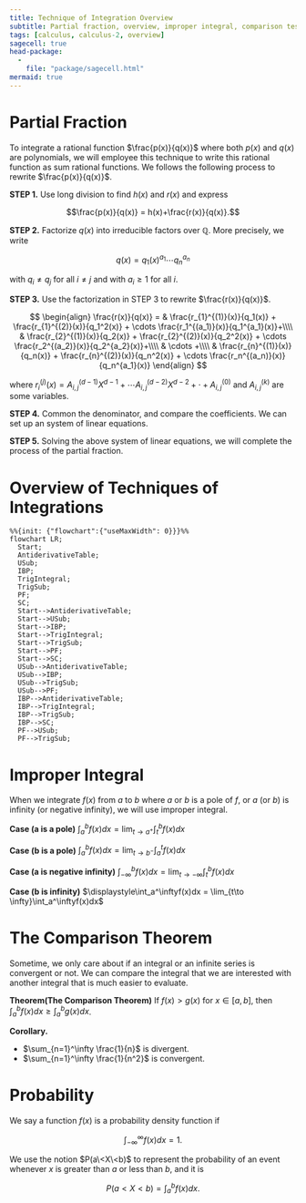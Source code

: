 ```yaml
---
title: Technique of Integration Overview
subtitle: Partial fraction, overview, improper integral, comparison test, and Probability 
tags: [calculus, calculus-2, overview]
sagecell: true
head-package:
  -
    file: "package/sagecell.html"
mermaid: true
---
```


# Partial Fraction

To integrate a rational function $\frac{p(x)}{q(x)}$ where both $p(x)$ and $q(x)$ are polynomials, we will employee this technique to write this rational function as sum rational functions. We follows the following process to rewrite $\frac{p(x)}{q(x)}$.

**STEP 1.** Use long division to find $h(x)$ and $r(x)$ and express

$$\frac{p(x)}{q(x)} = h(x)+\frac{r(x)}{q(x)}.$$

**STEP 2.** Factorize $q(x)$ into irreducible factors over $\mathbb{Q}$. More precisely, we write

$$q(x)=q_1(x)^{a_1}\cdots q_n^{a_n}$$

with $q_i\neq q_j$ for all $i\neq j$ and with $a_i\geq 1$ for all $i$.

**STEP 3.** Use the factorization in STEP 3 to rewrite $\frac{r(x)}{q(x)}$. 

$$
\begin{align}
\frac{r(x)}{q(x)}  = & \frac{r_{1}^{(1)}(x)}{q_1(x)} + \frac{r_{1}^{(2)}(x)}{q_1^2(x)} + \cdots \frac{r_1^{(a_1)}(x)}{q_1^{a_1}(x)}+\\\\
&  \frac{r_{2}^{(1)}(x)}{q_2(x)} + \frac{r_{2}^{(2)}(x)}{q_2^2(x)} + \cdots \frac{r_2^{(a_2)}(x)}{q_2^{a_2}(x)}+\\\\
& \cdots +\\\\
& \frac{r_{n}^{(1)}(x)}{q_n(x)} + \frac{r_{n}^{(2)}(x)}{q_n^2(x)} + \cdots \frac{r_n^{(a_n)}(x)}{q_n^{a_1}(x)}
\end{align}
$$

where $r_i^{(j)}(x) = A_{i,j}^{(d-1)}X^{d-1}+\cdots A_{i,j}^{(d-2)}X^{d-2}+\cdot +A_{i,j}^{(0)}$ and $A_{i,j}^{(k)}$ are some variables.

**STEP 4.** Common the denominator, and compare the coefficients. We can set up an system of linear equations.

**STEP 5.** Solving the above system of linear equations, we will complete the process of the partial fraction.

# Overview of Techniques of Integrations
```mermaid
%%{init: {"flowchart":{"useMaxWidth": 0}}}%%
flowchart LR;
  Start;
  AntiderivativeTable;
  USub;
  IBP;
  TrigIntegral;
  TrigSub;
  PF;
  SC;
  Start-->AntiderivativeTable;
  Start-->USub;
  Start-->IBP;
  Start-->TrigIntegral;
  Start-->TrigSub;
  Start-->PF;
  Start-->SC;
  USub-->AntiderivativeTable;
  USub-->IBP;
  USub-->TrigSub;
  USub-->PF;
  IBP-->AntiderivativeTable;
  IBP-->TrigIntegral;
  IBP-->TrigSub;
  IBP-->SC;
  PF-->USub;
  PF-->TrigSub;
```

# Improper Integral

When we integrate $f(x)$ from $a$ to $b$ where $a$ or $b$ is a pole of $f$, or $a$ (or $b$) is infinity (or negative infinity), we will use improper integral. 

**Case (a is a pole)** $\displaystyle\int_a^bf(x)dx = \lim_{t\to a^+}\int_t^bf(x)dx$

**Case (b is a pole)** $\displaystyle\int_a^bf(x)dx = \lim_{t\to b^-}\int_a^{t}f(x)dx$

**Case (a is negative infinity)** $\displaystyle\int_{-\infty}^bf(x)dx = \lim_{t\to -\infty}\int_t^bf(x)dx$

**Case (b is infinity)** $\displaystyle\int_a^\inftyf(x)dx = \lim_{t\to \infty}\int_a^\inftyf(x)dx$

# The Comparison Theorem

Sometime, we only care about if an integral or an infinite series is convergent or not. We can compare the integral that we are interested with another integral that is much easier to evaluate.

**Theorem(The Comparison Theorem)** 
If $f(x)>g(x)$ for $x\in[a,b]$, then $\int_a^bf(x)dx\geq \int_a^b g(x)dx$.

**Corollary.**
- $\sum_{n=1}^\infty \frac{1}{n}$ is divergent.
- $\sum_{n=1}^\infty \frac{1}{n^2}$ is convergent.


# Probability

We say a function $f(x)$ is a probability density function if 

$$\int_{-\infty}^\infty f(x)dx=1.$$

We use the notion $P(a\<X\<b)$ to represent the probability of an event whenever $x$ is greater than $a$ or less than $b$, and it is

$$P(a<X<b) = \int_a^bf(x)dx.$$